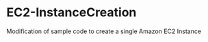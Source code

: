 EC2-InstanceCreation
====================

Modification of sample code to create a single Amazon EC2 Instance